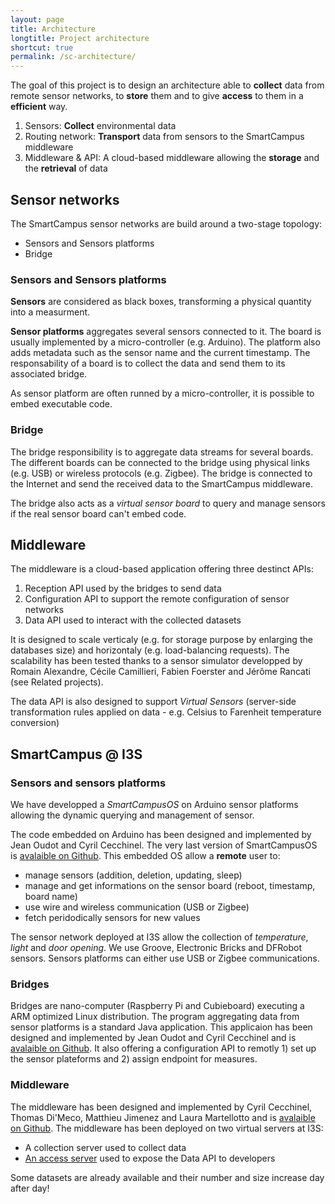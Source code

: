 ```yaml
---
layout: page
title: Architecture
longtitle: Project architecture
shortcut: true
permalink: /sc-architecture/
---
```


The goal of this project is to design an architecture able to **collect** data from remote sensor networks, to **store** them and to give **access** to them in a **efficient** way.

1. Sensors: **Collect** environmental data
2. Routing network: **Transport** data from sensors to the SmartCampus middleware
3. Middleware & API: A cloud-based middleware allowing the **storage** and the **retrieval** of data

## Sensor networks
The SmartCampus sensor networks are build around a two-stage topology: 

* Sensors and Sensors platforms
* Bridge



### Sensors and Sensors platforms
**Sensors** are considered as black boxes, transforming a physical quantity into a measurment. 

**Sensor platforms** aggregates several sensors connected to it. The board is usually implemented by a micro-controller (e.g. Arduino). The platform also adds metadata such as the sensor name and the current timestamp. The responsability of a board is to collect the data and send them to its associated bridge.

As sensor platform are often runned by a micro-controller, it is possible to embed executable code. 

### Bridge
The bridge responsibility is to aggregate data streams for several boards. The different boards can be connected to the bridge using physical links (e.g. USB) or wireless protocols (e.g. Zigbee). The bridge is connected to the Internet and send the received data to the SmartCampus middleware.

The bridge also acts as a *virtual sensor board* to query and manage sensors if the real sensor board can't embed code.


## Middleware

The middleware is a cloud-based application offering three destinct APIs:
1. Reception API used by the bridges to send data
2. Configuration API to support the remote configuration of sensor networks
3. Data API used to interact with the collected datasets

It is designed to scale verticaly (e.g. for storage purpose by enlarging the databases size) and horizontaly (e.g. load-balancing requests). The scalability has been tested thanks to a sensor simulator developped by Romain Alexandre, Cécile Camillieri, Fabien Foerster and Jérôme Rancati (see Related projects).

The data API is also designed to support *Virtual Sensors* (server-side transformation rules applied on data - e.g. Celsius to Farenheit temperature conversion)

## SmartCampus @ I3S

### Sensors and sensors platforms

We have developped a *SmartCampusOS* on Arduino sensor platforms allowing the dynamic querying and management of sensor.

The code embedded on Arduino has been designed and implemented by Jean Oudot and Cyril Cecchinel. The very last version of SmartCampusOS is [avalaible on Github](https://github.com/SmartCampus/ArduinoSensorServer/tree/master/CodeArduino). 
This embedded OS allow a **remote** user to:

* manage sensors (addition, deletion, updating, sleep)
* manage and get informations on the sensor board (reboot, timestamp, board name)
* use wire and wireless communication (USB or Zigbee)
* fetch peridodically sensors for new values
	
The sensor network deployed at I3S allow the collection of *temperature*, *light* and *door opening*. We use Groove, Electronic Bricks and DFRobot sensors. Sensors platforms can either use USB or Zigbee communications.

### Bridges

Bridges are nano-computer (Raspberry Pi and Cubieboard) executing a ARM optimized Linux distribution. The program aggregating data from sensor platforms is a standard Java application. This applicaion has been designed and implemented by Jean Oudot and Cyril Cecchinel and is [avalaible on Github](https://github.com/SmartCampus/bridge/tree/master). It also offering a configuration API to remotly 1) set up the sensor plateforms and 2) assign endpoint for measures.

### Middleware

The middleware has been designed and implemented by Cyril Cecchinel, Thomas Di'Meco, Matthieu Jimenez and Laura Martellotto and is [avalaible on Github](https://github.com/SmartCampus/middleware/tree/master). The middleware has been deployed on two virtual servers at I3S: 

* A collection server used to collect data
* [An access server]("http://smartcampus.unice.fr/data-api/sensors/") used to expose the Data API to developers

Some datasets are already available and their number and size increase day after day!

